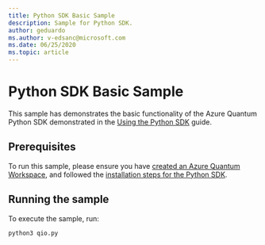 ```yaml
---
title: Python SDK Basic Sample
description: Sample for Python SDK.
author: geduardo
ms.author: v-edsanc@microsoft.com
ms.date: 06/25/2020
ms.topic: article
---
```


# Python SDK Basic Sample
This sample has demonstrates the basic functionality of the Azure Quantum Python SDK demonstrated in the [Using the Python SDK](https://github.com/MicrosoftDocs/quantum-docs-private/wiki/Use-the-Python-SDK-for-Quantum-Inspired-Optimization) guide.

## Prerequisites
To run this sample, please ensure you have [created an Azure Quantum Workspace](https://github.com/MicrosoftDocs/quantum-docs-private/wiki/Create-quantum-workspaces-with-the-Azure-portal), and followed the [installation steps for the Python SDK](https://github.com/MicrosoftDocs/quantum-docs-private/wiki/Use-the-Python-SDK-for-Quantum-Inspired-Optimization).

## Running the sample
To execute the sample, run:
```bash
python3 qio.py
```